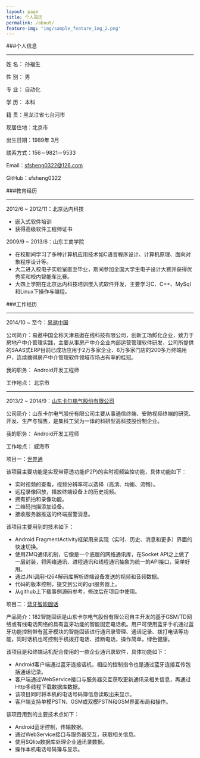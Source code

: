 ```yaml
---
layout: page
title: 个人简历
permalink: /about/
feature-img: "img/sample_feature_img_2.png"
---
```


###个人信息
***

姓	名：	孙福生

性	别：	男

专	业：	自动化

学	历：	本科

籍	贯：黑龙江省七台河市

现居住地：北京市

出生日期：1989年 3月

联系方式：156－9821－9533

Email：sfsheng0322@126.com

GitHub：sfsheng0322

###教育经历
***

2012/6 ~ 2012/11：北京达内科技

* 嵌入式软件培训
* 获得高级软件工程师证书

2009/9 ~ 2013/6：山东工商学院

* 在校期间学习了多种计算机应用技术如C语言程序设计、计算机原理、面向对象程序设计等。
* 大二进入校电子实验室直至毕业，期间参加全国大学生电子设计大赛并获得优秀奖和校内智能车比赛。
* 大四上学期在北京达内科技培训嵌入式软件开发，主要学习C、C++、MySql和Linux下操作与编程。

###工作经历
***

2014/10 ~ 至今：[易遨中国](http://www.eallcn.com/)

公司简介：易遨中国全称天津易遨在线科技有限公司，创新工场孵化企业，致力于房地产中介管理实践，主要从事房产中介企业内部运营管理软件研发，公司所提供的SAAS式ERP目前已成功应用于2万多家企业、6万多家门店的200多万终端用户，连续摘得房产中介管理软件领域市场占有率的桂冠。

我的职务：	Android开发工程师

工作地点：	北京市

***

2013/2 ~ 2014/9：[山东卡尔电气股份有限公司](http://www.kaer.cn/)

公司简介：山东卡尔电气股份有限公司主要从事通信终端、安防视频终端的研究、开发、生产与销售，是集科工贸为一体的科研型高科技股份制企业。

我的职务：	Android开发工程师

工作地点：	威海市

项目一：[世界通](http://www.kaer.cn/pro-836.html)

该项目主要功能是实现带穿透功能(P2P)的实时视频监控功能，具体功能如下：

* 实时视频的查看，视频分辨率可以选择（高清、均衡、流畅）。	
* 远程录像回放，播放终端设备上的历史视频。	
* 拥有抓拍和录像功能。	
* 二维码扫描添加设备。	
* 接收服务器推送的终端报警消息。	

该项目主要用到的技术如下：

* Android FragmentActivity框架用来实现（实时、历史、消息和更多）界面的快速切换。	
* 使用ZMQ通讯机制，它像是一个底层的网络通讯库，在Socket API之上做了一层封装，将网络通讯、进程通讯和线程通讯抽象为统一的API接口，简单好用。	
* 通过JNI调用H264解码库解析终端设备发送的视频和音频数据。	
* 代码的版本控制，提交到公司的git服务器上。	
* 从github上下载事例源码参考，修改后在项目中使用。	

项目二：[蓝牙智能固话](http://www.kaer.cn/pro-834.html)

产品简介：182智能固话是山东卡尔电气股份有限公司自主开发的基于GSM/TD网络或有线电话网络的具有蓝牙功能的智能固定电话机。用户可使用蓝牙手机通过蓝牙功能控制带有蓝牙模块的智能固话进行通讯录管理、通话记录、拨打电话等功能，同时话机也可控制手机拨打电话、挂断电话，操作简单，绿色健康。

该项目是和终端话机配合使用的一款企业通讯录软件，具体功能如下：

* Android客户端通过蓝牙连接话机，相应的控制指令也是通过蓝牙连接互传包括通话记录。
* 客户端通过WebService接口与服务器交互获取更新通讯录相关信息，再通过Http多线程下载数据库数据。
* 该项目同时将本机的电话号码簿信息读取出来显示。
* 客户端支持单模PSTN、GSM或双模PSTN和GSM界面布局和操作。

该项目用到的主要技术点如下：

* Android蓝牙控制，传输数据。
* 通过WebService接口与服务器交互，获取相关信息。
* 使用SQlite数据库处理企业通讯录数据。
* 操作本机电话号码簿与显示。

